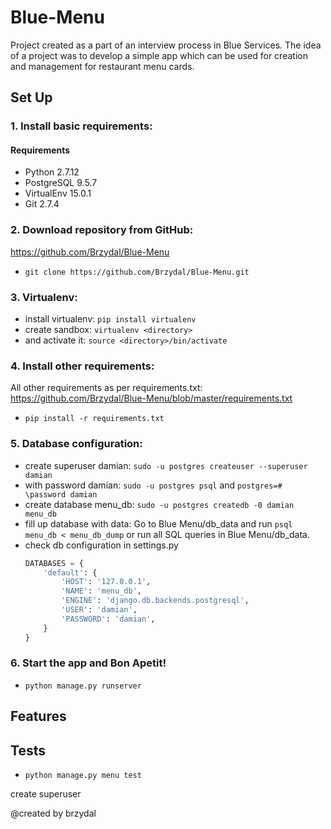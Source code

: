 # Blue-Menu
Project created as a part of an interview process in Blue Services.
The idea of a project was to develop a simple app which can be used for creation and management for restaurant menu cards.

## Set Up

### 1. Install basic requirements:
#### Requirements
- Python 2.7.12
- PostgreSQL 9.5.7
- VirtualEnv 15.0.1
- Git 2.7.4

### 2. Download repository from GitHub:
https://github.com/Brzydal/Blue-Menu
- ```git clone https://github.com/Brzydal/Blue-Menu.git```

### 3. Virtualenv:
- install virtualenv: ```pip install virtualenv```
- create sandbox: ```virtualenv <directory>```
- and activate it: ```source <directory>/bin/activate```

### 4. Install other requirements:
All other requirements as per requirements.txt:
https://github.com/Brzydal/Blue-Menu/blob/master/requirements.txt
- ```pip install -r requirements.txt```

### 5. Database configuration:
- create superuser damian: ```sudo -u postgres createuser --superuser damian```
- with password damian: ```sudo -u postgres psql``` and ```postgres=# \password damian```
- create database menu_db: ```sudo -u postgres createdb -0 damian menu_db```
- fill up database with data: Go to Blue Menu/db_data and run ```psql menu_db < menu_db_dump``` or run all SQL queries in Blue Menu/db_data.
- check db configuration in settings.py
    ```Python
    DATABASES = {
        'default': {
            'HOST': '127.0.0.1',
            'NAME': 'menu_db',
            'ENGINE': 'django.db.backends.postgresql',
            'USER': 'damian',
            'PASSWORD': 'damian',
        }
    }
    ```
### 6. Start the app and Bon Apetit!
- ```python manage.py runserver```


## Features

## Tests
- ```python manage.py menu test```

create superuser

@created by brzydal
